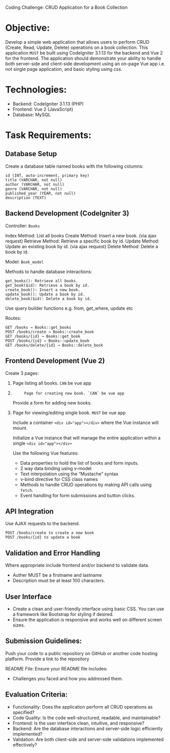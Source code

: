 Coding Challenge: CRUD Application for a Book Collection

# Objective:

Develop a simple web application that allows users to perform CRUD (Create, Read, Update, Delete) operations on a book collection. This application `MUST` be built using CodeIgniter 3.1.13 for the backend and Vue 2 for the frontend. The application should demonstrate your ability to handle both server-side and client-side development using an on-page Vue app i.e. not single page application, and basic styling using css.

# Technologies:

-   Backend: CodeIgniter 3.1.13 (PHP)
-   Frontend: Vue 2 (JavaScript)
-   Database: MySQL

# Task Requirements:

## Database Setup

Create a database table named books with the following columns:

```
id (INT, auto-increment, primary key)
title (VARCHAR, not null)
author (VARCHAR, not null)
genre (VARCHAR, not null)
published_year (YEAR, not null)
description (TEXT)
```

## Backend Development (CodeIgniter 3)

Controller: `Books`

Index Method: List all books
Create Method: Insert a new book. (via ajax request)
Retrieve Method: Retrieve a specific book by id.
Update Method: Update an existing book by id. (via ajax request)
Delete Method: Delete a book by id.

Model: `Book_model`

Methods to handle database interactions:

```
get_books(): Retrieve all books.
get_book($id): Retrieve a book by id.
create_book(): Insert a new book.
update_book(): Update a book by id.
delete_book($id): Delete a book by id.
```

Use query builder functions e.g. from, get_where, update etc

Routes:

```
GET /books → Books::get_books
POST /books/create → Books::create_book
GET /books/{id} → Books::get_book
POST /books/{id} → Books::update_book
GET /books/delete/{id} → Books::delete_book
```

## Frontend Development (Vue 2)

Create 3 pages:

1.  Page listing all books. `CAN` be vue app

1.          Page for creating new book. `CAN` be vue app

    Provide a form for adding new books.

1.  Page for viewing/editing single book. `MUST` be vue app

    Include a container `<div id="app"></div>` where the Vue instance will mount.

    Initialize a Vue instance that will manage the entire application within a single `<div id="app"></div>`

    Use the following Vue features:

    -   Data properties to hold the list of books and form inputs.
    -   2 way data binding using v-model
    -   Text interpolation using the “Mustache” syntax
    -   v-bind directive for CSS class names
    -   Methods to handle CRUD operations by making API calls using `fetch`.
    -   Event handling for form submissions and button clicks.

## API Integration

Use AJAX requests to the backend.

```
POST /books/create to create a new book
POST /books/{id} to update a book
```

## Validation and Error Handling

Where appropriate include frontend and/or backend to validate data.

-   Auther MUST be a firstname and lastname
-   Description must be at least 100 characters.

## User Interface

-   Create a clean and user-friendly interface using basic CSS. You can use a framework like Bootstrap for styling if desired.
-   Ensure the application is responsive and works well on different screen sizes.

## Submission Guidelines:

Push your code to a public repository on GitHub or another code hosting platform. Provide a link to the repository

README File: Ensure your README file includes:

-   Challenges you faced and how you addressed them.

## Evaluation Criteria:

-   Functionality: Does the application perform all CRUD operations as specified?
-   Code Quality: Is the code well-structured, readable, and maintainable?
-   Frontend: Is the user interface clean, intuitive, and responsive?
-   Backend: Are the database interactions and server-side logic efficiently implemented?
-   Validation: Are both client-side and server-side validations implemented effectively?
